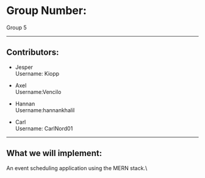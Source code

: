 # Group Number:
Group 5


---
## Contributors: 


- Jesper\
Username: Kiopp

- Axel\
Username:Vencilo

- Hannan\
Username:hannankhalil

- Carl\
Username: CarlNord01


---
## What we will implement:
An event scheduling application using the MERN stack.\

